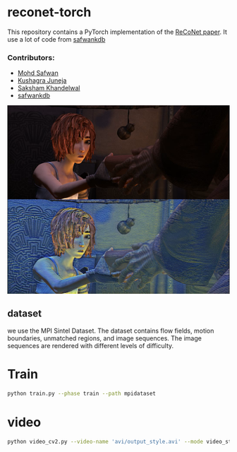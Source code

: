 # reconet-torch
This repository contains a PyTorch implementation of the [ReCoNet paper](https://arxiv.org/pdf/1807.01197.pdf). It use a lot of code from [safwankdb](https://github.com/safwankdb/ReCoNet-PyTorch)

### Contributors:
- [Mohd Safwan](https://github.com/safwankdb)
- [Kushagra Juneja](https://github.com/kushagra1729)
- [Saksham Khandelwal](https://github.com/skq024)
- [safwankdb](https://github.com/safwankdb)

[![Watch the video](videos/shanmen1.png)](videos/output_shaman_1_concat01_10.avi)


## dataset
we use the MPI Sintel Dataset. The dataset contains flow fields, motion boundaries, unmatched regions, and image sequences. The image sequences are rendered with different levels of difficulty.



# Train


```bash
python train.py --phase train --path mpidataset
```




# video

```bash
python video_cv2.py --video-name 'avi/output_style.avi' --mode video_style --save-directory trained_models --model-name model.pth
```



